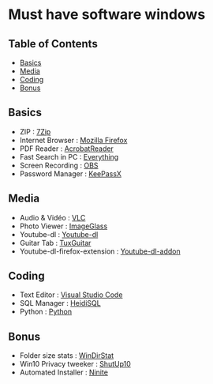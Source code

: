 # Must have software windows

## Table of Contents

 * [Basics](#Basics) 
 * [Media](#Media)
 * [Coding](#Coding)
 * [Bonus](#Bonus)

## Basics
* ZIP : [7Zip](https://www.7-zip.org/)
* Internet Browser : [Mozilla Firefox](https://www.mozilla.org/fr/firefox/new/)
* PDF Reader : [AcrobatReader](https://get.adobe.com/fr/reader/)
* Fast Search in PC : [Everything](https://www.voidtools.com/)
* Screen Recording : [OBS](https://obsproject.com/fr/welcome)
* Password Manager : [KeePassX](https://www.keepassx.org/downloads)


## Media
* Audio & Vidéo : [VLC](https://www.videolan.org/vlc/download-windows.fr.html)
* Photo Viewer : [ImageGlass](https://imageglass.org/)
* Youtube-dl : [Youtube-dl](https://github.com/ytdl-org/youtube-dl)
* Guitar Tab : [TuxGuitar](https://tuxguitar.fr.uptodown.com/windows)
* Youtube-dl-firefox-extension : [Youtube-dl-addon](https://github.com/UnknownPlatypus/yt-dl-firefox-extension)


## Coding
* Text Editor : [Visual Studio Code](https://code.visualstudio.com/)
* SQL Manager : [HeidiSQL](https://www.heidisql.com/download.php)
* Python : [Python](https://www.python.org/downloads/)


## Bonus
* Folder size stats : [WinDirStat](https://windirstat.net/download.html)
* Win10 Privacy tweeker : [ShutUp10](https://www.oo-software.com/fr/shutup10)
* Automated Installer : [Ninite](https://ninite.com/)
